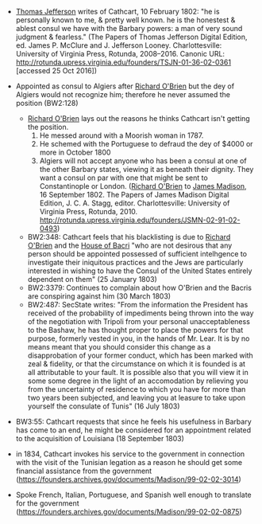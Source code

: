 - [Thomas Jefferson]() writes of Cathcart, 10 February 1802: "he is personally known to me, & pretty well known. he is the honestest & ablest consul we have with the Barbary powers: a man of very sound judgment & fearless." (The Papers of Thomas Jefferson Digital Edition, ed. James P. McClure and J. Jefferson Looney. Charlottesville: University of Virginia Press, Rotunda, 2008–2016. Canonic URL: http://rotunda.upress.virginia.edu/founders/TSJN-01-36-02-0361 [accessed 25 Oct 2016])

- Appointed as consul to Algiers after [Richard O'Brien]() but the dey of Algiers would not recognize him; therefore he never assumed the position (BW2:128)
    - [Richard O'Brien]() lays out the reasons he thinks Cathcart isn't getting the position.
        1. He messed around with a Moorish woman in 1787.
        2. He schemed with the Portuguese to defraud the dey of $4000 or more in October 1800
        3. Algiers will not accept anyone who has been a consul at one of the other Barbary states, viewing it as beneath their dignity. They want a consul on par with one that might be sent to Constantinople or London. ([Richard O'Brien]() to [James Madison](), 16 September 1802. The Papers of James Madison Digital Edition, J. C. A. Stagg, editor. Charlottesville: University of Virginia Press, Rotunda, 2010. http://rotunda.upress.virginia.edu/founders/JSMN-02-91-02-0493)
    - BW2:348: Cathcart feels that his blacklisting is due to [Richard O'Brien]() and the [House of Bacri]() "who are not desirous that any person should be appointed possessed of sufficient intelhgence to investigate their iniquitous practices and the Jews are particularly interested in wishing to have the Consul of the United States entirely dependent on them" (25 January 1803)
    - BW2:3379: Continues to complain about how O'Brien and the Bacris are conspiring against him (30 March 1803)
    - BW2:487: SecState writes: "From the information the President has received of the probability of impediments being thrown into the way of the negotiation with Tripoli from your personal unacceptableness to the Bashaw, he has thought proper to place the powers for that purpose, formerly vested in you, in the hands of Mr. Lear. It is by no means meant that you should consider this change as a disapprobation of your former conduct, which has been marked with zeal & fidelity, or that the circumstance on which it is founded is at all attributable to your fault. It is possible also that you will view it in some some degree in the light of an accomodation by relieving you from the uncertainty of residence to which you have for more than two years been subjected, and leaving you at leasure to take upon yourself the consulate of Tunis" (16 July 1803)
- BW3:55: Cathcart requests that since he feels his usefulness in Barbary has come to an end, he might be considered for an appointment related to the acquisition of Louisiana (18 September 1803)

- in 1834, Cathcart invokes his service to the government in connection with the visit of the Tunisian legation as a reason he should get some financial assistance from the government (https://founders.archives.gov/documents/Madison/99-02-02-3014)
- Spoke French, Italian, Portuguese, and Spanish well enough to translate for the government (https://founders.archives.gov/documents/Madison/99-02-02-0875)
